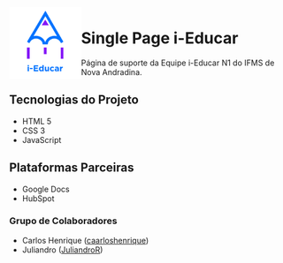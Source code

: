 <img align="left" width="130" height="130" src="public/img/ieducar-oficial.png">

# Single Page i-Educar
Página de suporte da Equipe i-Educar N1 do IFMS de Nova Andradina.

## Tecnologias do Projeto
- HTML 5
- CSS 3
- JavaScript

## Plataformas Parceiras
- Google Docs
- HubSpot

### Grupo de Colaboradores
- Carlos Henrique ([caarloshenrique](https://github.com/caarloshenrique))
- Juliandro ([JuliandroR](https://github.com/JuliandroR))

